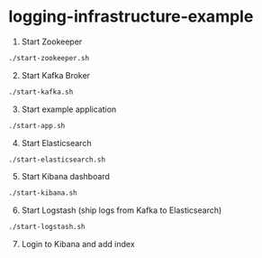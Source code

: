 # logging-infrastructure-example

1. Start Zookeeper
```bash
./start-zookeeper.sh
```

2. Start Kafka Broker
```bash
./start-kafka.sh
```

3. Start example application
```bash
./start-app.sh
```
4. Start Elasticsearch
```bash
./start-elasticsearch.sh
```
5. Start Kibana dashboard
```bash
./start-kibana.sh
```
6. Start Logstash (ship logs from Kafka to Elasticsearch)
```bash
./start-logstash.sh
```
7. Login to Kibana and add index
